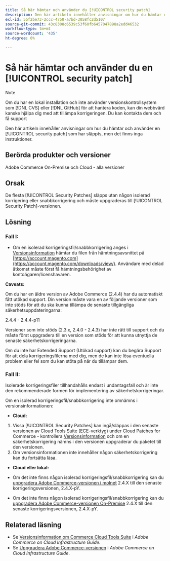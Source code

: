 ```yaml
---
title: Så här hämtar och använder du [!UICONTROL security patch]
description: Den här artikeln innehåller anvisningar om hur du hämtar och använder en [!UICONTROL security patch] som har släppts, men det finns inga instruktioner.
exl-id: 55f2be73-2ccc-4750-a7bd-3058fc2d5107
source-git-commit: 43c8308c6539c53f60fb6457047898a2edd46532
workflow-type: tm+mt
source-wordcount: '435'
ht-degree: 0%

---
```


# Så här hämtar och använder du en [!UICONTROL security patch]

>[!NOTE]
>Om du har en lokal installation och inte använder versionskontrollsystem som [!DNL CVS] eller [!DNL GitHub] för att hantera koden, kan din webbvärd kanske hjälpa dig med att tillämpa korrigeringen. Du kan kontakta dem och få support

Den här artikeln innehåller anvisningar om hur du hämtar och använder en [!UICONTROL security patch] som har släppts, men det finns inga instruktioner.

## Berörda produkter och versioner

Adobe Commerce On-Premise och Cloud - alla versioner


## Orsak

De flesta [!UICONTROL Security Patches] släpps utan någon isolerad korrigering eller snabbkorrigering och måste uppgraderas till [!UICONTROL Security Patch]-versionen.

## Lösning


### Fall I:

* Om en isolerad korrigeringsfil/snabbkorrigering anges i [Versionsinformation](https://experienceleague.adobe.com/en/docs/commerce-on-cloud/user-guide/release-notes/cloud-tools-suite) hämtar du filen från hämtningsavsnittet på [https://account.magento.com](https://account.magento.com/downloads/view/). Användare med delad åtkomst måste först få hämtningsbehörighet av kontoägaren/licenshavaren.

**Caveats:**

Om du har en äldre version av Adobe Commerce (2.4.4) har du automatiskt fått utökad support. Din version måste vara en av följande versioner som inte stöds för att du ska kunna tillämpa de senaste tillgängliga säkerhetsuppdateringarna:

2.4.4 - 2.4.4-p11

Versioner som inte stöds (2.3.x, 2.4.0 - 2.4.3) har inte rätt till support och du måste först uppgradera till en version som stöds för att kunna utnyttja de senaste säkerhetskorrigeringarna.

Om du inte har Extended Support (Utökad support) kan du begära Support för att dela korrigeringsfilerna med dig, men de kan inte lösa eventuella problem eller fel som du kan stöta på när du tillämpar dem.

### Fall II:

Isolerade korrigeringsfiler tillhandahålls endast i undantagsfall och är inte den rekommenderade formen för implementering av säkerhetskorrigeringar.

Om en isolerad korrigeringsfil/snabbkorrigering inte omnämns i versionsinformationen:

* **Cloud:**

1. Vissa [!UICONTROL Security Patches] kan ingå/släppas i den senaste versionen av Cloud Tools Suite (ECE-verktyg) under Cloud Patches for Commerce - kontrollera [Versionsinformation](https://experienceleague.adobe.com/en/docs/commerce-cloud-service/user-guide/release-notes/cloud-tools-suite) och om en säkerhetskorrigering nämns i den versionen uppgraderar du paketet till den versionen.
1. Om versionsinformationen inte innehåller någon säkerhetskorrigering kan du fortsätta läsa.

* **Cloud eller lokal:**

* Om det inte finns någon isolerad korrigeringsfil/snabbkorrigering kan du [uppgradera Adobe Commerce-versionen i molnet](https://experienceleague.adobe.com/en/docs/commerce-cloud-service/user-guide/develop/upgrade/commerce-version) 2.4.X till den senaste korrigeringsversionen, 2.4.X-pY.
* Om det inte finns någon isolerad korrigeringsfil/snabbkorrigering kan du [uppgradera Adobe Commerce-versionen On-Premise](https://experienceleague.adobe.com/en/docs/commerce-operations/upgrade-guide/implementation/perform-upgrade) 2.4.X till den senaste korrigeringsversionen, 2.4.X-pY.

## Relaterad läsning

* Se [Versionsinformation om Commerce Cloud Tools Suite](https://experienceleague.adobe.com/en/docs/commerce-cloud-service/user-guide/release-notes/cloud-tools-suite) i *Adobe Commerce on Cloud Infrastructure Guide*.
* Se [Uppgradera Adobe Commerce-versionen](https://experienceleague.adobe.com/en/docs/commerce-cloud-service/user-guide/develop/upgrade/commerce-version) i *Adobe Commerce on Cloud Infrastructure Guide*.

